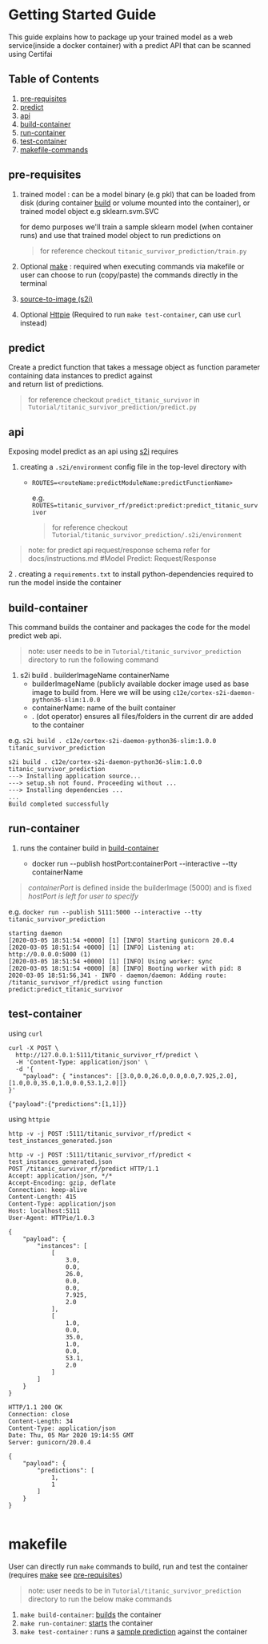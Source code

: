 # Getting Started Guide  
  
This guide explains how to package up your trained model as a web service(inside a docker container) with a predict API that can be scanned using Certifai
  
  
## Table of Contents  
1. [pre-requisites](#pre-requisites)   
2. [predict](#predict)  
3. [api](#api)  
4. [build-container](#build-container)  
5. [run-container](#run-container)  
6. [test-container](#test-container) 
7. [makefile-commands](#makefile)
  
## pre-requisites  
  
1. trained model : can be a model binary (e.g pkl) that can be loaded from disk (during container [build](#build-container) or volume mounted into the container), or <br>
trained model object e.g sklearn.svm.SVC <br> 

    for demo purposes we'll train a sample sklearn model (when container runs) and use that trained model object to run predictions on
   > for reference checkout `titanic_survivor_prediction/train.py`

2. Optional [make](https://www.gnu.org/software/make/) : required when executing commands via makefile or user can choose to run (copy/paste) the commands directly in the terminal

3. [source-to-image (s2i)](https://github.com/openshift/source-to-image)  

4. Optional [Httpie](https://httpie.org/) (Required to run `make test-container`, can use `curl` instead)   

  
## predict     
 Create a predict function that takes a message object as function parameter containing data instances to predict against   
and return list of predictions. 

> for reference checkout `predict_titanic_survivor` in `Tutorial/titanic_survivor_prediction/predict.py`  
  

##  api
  
Exposing model predict as an api using [s2i](https://github.com/openshift/source-to-image) requires  
  
1. creating a `.s2i/environment` config file in the top-level directory with
   * `ROUTES=<routeName:predictModuleName:predictFunctionName>`  
   
     e.g. `ROUTES=titanic_survivor_rf/predict:predict:predict_titanic_survivor`
     
        > for reference checkout `Tutorial/titanic_survivor_prediction/.s2i/environment`
 
> note: for predict api request/response schema refer for docs/instructions.md #Model Predict: Request/Response

  
  
2 . creating a `requirements.txt` to install python-dependencies required to run the model inside the container


## build-container 

This command builds the container and packages the code for the model predict web api.

>note: user needs to be in `Tutorial/titanic_survivor_prediction` directory to run the following command

1. s2i build . builderImageName containerName 
   * builderImageName (publicly available docker image used as base image to build from. Here we will be using `c12e/cortex-s2i-daemon-python36-slim:1.0.0`  
   * containerName: name of the built container
   * . (dot operator) ensures all files/folders in the current dir are added to the container
  
e.g. 
`s2i build . c12e/cortex-s2i-daemon-python36-slim:1.0.0 titanic_survivor_prediction`  
 
```
s2i build . c12e/cortex-s2i-daemon-python36-slim:1.0.0 titanic_survivor_prediction
---> Installing application source...
---> setup.sh not found. Proceeding without ...
---> Installing dependencies ...
...
Build completed successfully
``` 
 
## run-container  

1. runs the container build in [build-container](##build-container)  
  
   * docker run --publish hostPort:containerPort --interactive --tty containerName  
  
> *containerPort* is defined inside the builderImage (5000) and is fixed <br> 
> *hostPort is left for user to specify*
>
 e.g. `docker run --publish 5111:5000 --interactive --tty titanic_survivor_prediction`  
  
```
starting daemon
[2020-03-05 18:51:54 +0000] [1] [INFO] Starting gunicorn 20.0.4
[2020-03-05 18:51:54 +0000] [1] [INFO] Listening at: http://0.0.0.0:5000 (1)
[2020-03-05 18:51:54 +0000] [1] [INFO] Using worker: sync
[2020-03-05 18:51:54 +0000] [8] [INFO] Booting worker with pid: 8
2020-03-05 18:51:56,341 - INFO - daemon/daemon: Adding route: /titanic_survivor_rf/predict using function predict:predict_titanic_survivor
```  
  
## test-container
  
using `curl`  
  
```  
curl -X POST \
  http://127.0.0.1:5111/titanic_survivor_rf/predict \
  -H 'Content-Type: application/json' \
  -d '{
    "payload": { "instances": [[3.0,0.0,26.0,0.0,0.0,7.925,2.0],[1.0,0.0,35.0,1.0,0.0,53.1,2.0]]}
}'
```  

`{"payload":{"predictions":[1,1]}}`

using `httpie`  
  
`http -v -j POST :5111/titanic_survivor_rf/predict < test_instances_generated.json`

```
http -v -j POST :5111/titanic_survivor_rf/predict < test_instances_generated.json
POST /titanic_survivor_rf/predict HTTP/1.1
Accept: application/json, */*
Accept-Encoding: gzip, deflate
Connection: keep-alive
Content-Length: 415
Content-Type: application/json
Host: localhost:5111
User-Agent: HTTPie/1.0.3

{
    "payload": {
        "instances": [
            [
                3.0,
                0.0,
                26.0,
                0.0,
                0.0,
                7.925,
                2.0
            ],
            [
                1.0,
                0.0,
                35.0,
                1.0,
                0.0,
                53.1,
                2.0
            ]
        ]
    }
}

HTTP/1.1 200 OK
Connection: close
Content-Length: 34
Content-Type: application/json
Date: Thu, 05 Mar 2020 19:14:55 GMT
Server: gunicorn/20.0.4

{
    "payload": {
        "predictions": [
            1,
            1
        ]
    }
}


```


# makefile

User can directly run `make` commands to build, run and test the container (requires [make](https://www.gnu.org/software/make/) see [pre-requisites](#pre-requisites))

>note: user needs to be in `Tutorial/titanic_survivor_prediction` directory to run the below make commands


1. `make build-container`: [builds](#build-container) the container
2. `make run-container`:  [starts](#run-container) the container
3. `make test-container` : runs a [sample prediction](#test-container) against the container

